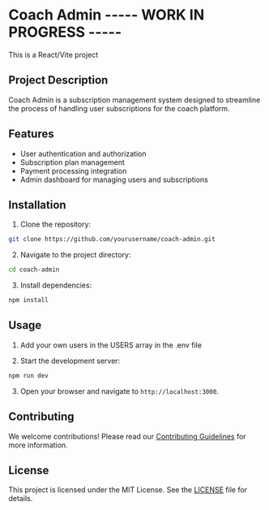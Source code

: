 # Coach Admin ----- WORK IN PROGRESS -----

This is a React/Vite project

## Project Description

Coach Admin is a subscription management system designed to streamline the process of handling user subscriptions for the coach platform.

## Features

- User authentication and authorization
- Subscription plan management
- Payment processing integration
- Admin dashboard for managing users and subscriptions

## Installation

1. Clone the repository:

```bash
git clone https://github.com/yourusername/coach-admin.git
```

2. Navigate to the project directory:

```bash
cd coach-admin
```

3. Install dependencies:

```bash
npm install
```

## Usage

1. Add your own users in the USERS array in the .env file

2. Start the development server:

```bash
npm run dev
```

3. Open your browser and navigate to `http://localhost:3000`.

## Contributing

We welcome contributions! Please read our [Contributing Guidelines](CONTRIBUTING.md) for more information.

## License

This project is licensed under the MIT License. See the [LICENSE](LICENSE) file for details.
